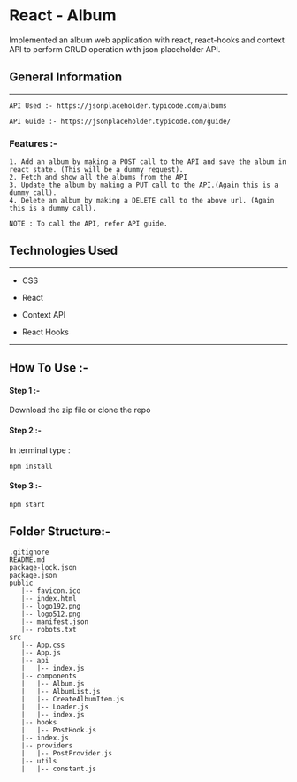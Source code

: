 <h1>React - Album</h1>

<p>Implemented an album web application with react, react-hooks and context API to perform CRUD operation with json placeholder API.</p>

<h2>General Information</h2>
<hr>

```
API Used :- https://jsonplaceholder.typicode.com/albums

API Guide :- https://jsonplaceholder.typicode.com/guide/

```

### Features :-
```
1. Add an album by making a POST call to the API and save the album in react state. (This will be a dummy request).
2. Fetch and show all the albums from the API
3. Update the album by making a PUT call to the API.(Again this is a dummy call).
4. Delete an album by making a DELETE call to the above url. (Again this is a dummy call).

NOTE : To call the API, refer API guide.
```



</ol><h2>Technologies Used</h2>
<hr><ul>
<li>CSS</li>
</ul><ul>
<li>React</li>
</ul><ul>
<li>Context API</li>
</ul><ul>
<li>React Hooks</li>
</ul>

<hr>

## How To Use :-

####    Step 1 :- 
 Download the zip file or clone the repo
####    Step 2 :- 
In terminal type :
```
npm install
```

#### Step 3 :-
```
npm start
```


## Folder Structure:-
```
.gitignore
README.md
package-lock.json
package.json
public
   |-- favicon.ico
   |-- index.html
   |-- logo192.png
   |-- logo512.png
   |-- manifest.json
   |-- robots.txt
src
   |-- App.css
   |-- App.js
   |-- api
   |   |-- index.js
   |-- components
   |   |-- Album.js
   |   |-- AlbumList.js
   |   |-- CreateAlbumItem.js
   |   |-- Loader.js
   |   |-- index.js
   |-- hooks
   |   |-- PostHook.js
   |-- index.js
   |-- providers
   |   |-- PostProvider.js
   |-- utils
   |   |-- constant.js
```